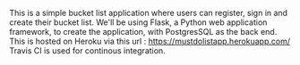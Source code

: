 This is a simple bucket list application where users can register, sign in and create their bucket list. 
We'll be using Flask, a Python web application framework, to create the application, with PostgresSQL as the back end.
This is hosted on Heroku via this url : https://mustdolistapp.herokuapp.com/
Travis CI is used for continous integration.